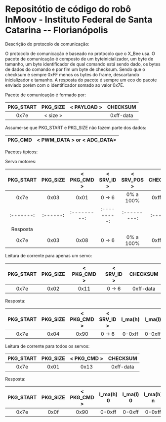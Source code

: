 # Repositótio de código do robô InMoov - Instituto Federal de Santa Catarina -- Florianópolis

Descrição do protocolo de comunicação:

O protocolo de comunicação é baseado no protocolo que o X_Bee usa.  O pacote de comunicação é composto de um byteinicializador, um byte de tamanho, um byte identificador de qual comando está sendo dado, os bytes de dados do comando e por fim um byte de checksum. Sendo que o checksum é sempre 0xFF menos os bytes do frame, descartando inicializador e tamanho. A resposta do pacote é sempre um eco do pacote enviado porém com o identificador somado ao valor 0x7E.

Pacote de comunicação é formado por:

| PKG_START | PKG_SIZE | < PAYLOAD > | CHECKSUM  |
| :-------: | :-------: | :-------: | :-------: |
|  0x7e     | < size > |             | 0xff-data | 

Assume-se que PKG_START e PKG_SIZE não fazem parte dos dados:

| PKG_CMD | < PWM_DATA > or < ADC_DATA> |
| -------- | ---------------------------|

Pacotes típicos:

Servo motores:

| PKG_START | PKG_SIZE | < PKG_CMD > |  < SRV_ID > | < SRV_POS > | CHECKSUM  |
| :-------: | :------: | :---------: | :---------: | :---------: | :-------: |  
|  0x7e     |   0x03   |   0x01      |  0 -> 6     |  0% a 100%  | 0xff-data | 
| :-------: | :------: | :---------: | :---------: | :---------: | :-------: |  
| Resposta  |
|  0x7e     |   0x03   |   0x08      |  0 -> 6     |  0% a 100%  | 0xff-data | 

Leitura de corrente para apenas um servo:

| PKG_START | PKG_SIZE | < PKG_CMD > |  < SRV_ID > | CHECKSUM  |
| :-------: | :------: | :---------: | :---------: | :-------: |  
|  0x7e     |   0x02   |   0x11      |  0 -> 6     | 0xff-data | 

Resposta:

| PKG_START | PKG_SIZE | < PKG_CMD > |  < SRV_ID > | I_ma(h)  |  I_ma(l) | CHECKSUM  |
| :-------: | :------: | :---------: | :---------: | :------: | :------: | :------:  |   
|  0x7e     |   0x04   |   0x90      |  0 -> 6     |  0-0xff  |  0-0xff  | 0xff-data | 

Leitura de corrente para todos os servos:

| PKG_START | PKG_SIZE | < PKG_CMD > |  CHECKSUM  |
| :-------: | :------: | :---------: |  :-------: |  
|  0x7e     |   0x01   |   0x13      |  0xff-data | 


Resposta:

| PKG_START | PKG_SIZE | < PKG_CMD > | I_ma(h) 0 |  I_ma(l) 0 | I_ma(h) n |  I_ma(l) n | CHECKSUM  |
| :-------: | :------: | :---------: | :-------: | :------: | :---------: | :-------:  | :-------: |     
|  0x7e     |   0x0f   |   0x90      |   0-0xff  |  0-0xff  |  0-0xff     |  0-0xff    | 0xff-data | 
